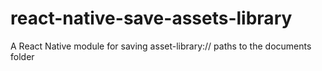 # react-native-save-assets-library
A React Native module for saving asset-library:// paths to the documents folder
